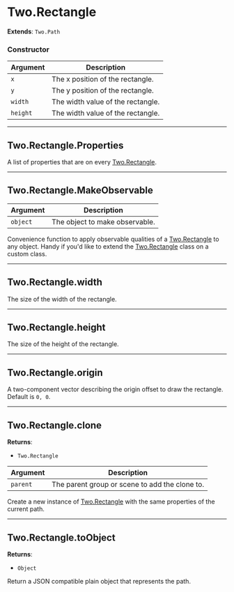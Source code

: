 # Two.Rectangle


__Extends__: `Two.Path`





### Constructor


| Argument | Description |
| ---- | ----------- |
| `x` | The x position of the rectangle. |
| `y` | The y position of the rectangle. |
| `width` | The width value of the rectangle. |
| `height` | The width value of the rectangle. |



---

<div class="static">

## Two.Rectangle.Properties






A list of properties that are on every [Two.Rectangle](/documentation/rectangle).









</div>



---

<div class="static">

## Two.Rectangle.MakeObservable








| Argument | Description |
| ---- | ----------- |
| `object` | The object to make observable. |


Convenience function to apply observable qualities of a [Two.Rectangle](/documentation/rectangle) to any object. Handy if you'd like to extend the [Two.Rectangle](/documentation/rectangle) class on a custom class.



</div>



---

<div class="instance">

## Two.Rectangle.width






The size of the width of the rectangle.









</div>



---

<div class="instance">

## Two.Rectangle.height






The size of the height of the rectangle.









</div>



---

<div class="instance">

## Two.Rectangle.origin






A two-component vector describing the origin offset to draw the rectangle. Default is `0, 0`.









</div>



---

<div class="instance">

## Two.Rectangle.clone


__Returns__:



+ `Two.Rectangle`











| Argument | Description |
| ---- | ----------- |
| `parent` | The parent group or scene to add the clone to. |


Create a new instance of [Two.Rectangle](/documentation/rectangle) with the same properties of the current path.



</div>



---

<div class="instance">

## Two.Rectangle.toObject


__Returns__:



+ `Object`













Return a JSON compatible plain object that represents the path.



</div>


